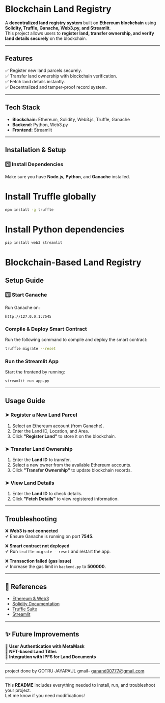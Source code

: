 #  Blockchain Land Registry

A **decentralized land registry system** built on **Ethereum blockchain** using **Solidity, Truffle, Ganache, Web3.py, and Streamlit**.  
This project allows users to **register land, transfer ownership, and verify land details securely** on the blockchain.

---

## Features
✅ Register new land parcels securely.  
✅ Transfer land ownership with blockchain verification.  
✅ Fetch land details instantly.  
✅ Decentralized and tamper-proof record system.  

---

## Tech Stack
- **Blockchain:** Ethereum, Solidity, Web3.js, Truffle, Ganache  
- **Backend:** Python, Web3.py  
- **Frontend:** Streamlit  

---

## Installation & Setup

### 1️⃣ **Install Dependencies**
Make sure you have **Node.js**, **Python**, and **Ganache** installed.

# Install Truffle globally
```bash
npm install -g truffle
```

# Install Python dependencies
```bash
pip install web3 streamlit
```

# Blockchain-Based Land Registry

## Setup Guide

### 1️⃣ Start Ganache
Run Ganache on:
```
http://127.0.0.1:7545
```

### Compile & Deploy Smart Contract
Run the following command to compile and deploy the smart contract:
```bash
truffle migrate --reset
```

###  Run the Streamlit App
Start the frontend by running:
```bash
streamlit run app.py
```

---

##  Usage Guide

### ➤ Register a New Land Parcel
1. Select an Ethereum account (from Ganache).
2. Enter the Land ID, Location, and Area.
3. Click **"Register Land"** to store it on the blockchain.

### ➤ Transfer Land Ownership
1. Enter the **Land ID** to transfer.
2. Select a new owner from the available Ethereum accounts.
3. Click **"Transfer Ownership"** to update blockchain records.

### ➤ View Land Details
1. Enter the **Land ID** to check details.
2. Click **"Fetch Details"** to view registered information.

---

## Troubleshooting

❌ **Web3 is not connected**  
✔ Ensure Ganache is running on port **7545**.

❌ **Smart contract not deployed**  
✔ Run `truffle migrate --reset` and restart the app.

❌ **Transaction failed (gas issue)**  
✔ Increase the gas limit in `backend.py` to **500000**.

---

## 🔗 References
- [Ethereum & Web3](https://ethereum.org)
- [Solidity Documentation](https://soliditylang.org)
- [Truffle Suite](https://trufflesuite.com)
- [Streamlit](https://streamlit.io)

---

## ✨ Future Improvements
🚀 **User Authentication with MetaMask**  
🚀 **NFT-based Land Titles**  
🚀 **Integration with IPFS for Land Documents**  

---

project done by 
GOTRU JAYAPAUL 
gmail- ganand00777@gmail.com 

---

This **README** includes everything needed to install, run, and troubleshoot your project.   
Let me know if you need modifications! 
